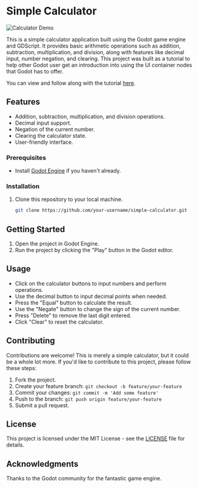 # Simple Calculator

![Calculator Demo](https://github.com/jsonify/Calculator/assets/1201529/eb641f14-a75b-45ae-8a43-1e11ea5ea765)


This is a simple calculator application built using the Godot game engine and GDScript. It provides basic arithmetic operations such as addition, subtraction, multiplication, and division, along with features like decimal input, number negation, and clearing. This project was built as a tutorial to help other Godot user get an introduction into using the UI container nodes that Godot has to offer.

You can view and follow along with the tutorial [here](https://youtu.be/qaMZptkLCvc).

## Features

- Addition, subtraction, multiplication, and division operations.
- Decimal input support.
- Negation of the current number.
- Clearing the calculator state.
- User-friendly interface.

### Prerequisites

- Install [Godot Engine](https://godotengine.org/download) if you haven't already.

### Installation

1. Clone this repository to your local machine.

   ```bash
   git clone https://github.com/your-username/simple-calculator.git

## Getting Started

1. Open the project in Godot Engine.
2. Run the project by clicking the "Play" button in the Godot editor.

## Usage

- Click on the calculator buttons to input numbers and perform operations.
- Use the decimal button to input decimal points when needed.
- Press the "Equal" button to calculate the result.
- Use the "Negate" button to change the sign of the current number.
- Press "Delete" to remove the last digit entered.
- Click "Clear" to reset the calculator.

## Contributing

Contributions are welcome! This is merely a simple calculator, but it could be a whole lot more. If you'd like to contribute to this project, please follow these steps:

1. Fork the project.
2. Create your feature branch: `git checkout -b feature/your-feature`
3. Commit your changes: `git commit -m 'Add some feature'`
4. Push to the branch: `git push origin feature/your-feature`
5. Submit a pull request.

## License

This project is licensed under the MIT License - see the [LICENSE](LICENSE) file for details.

## Acknowledgments

Thanks to the Godot community for the fantastic game engine.
